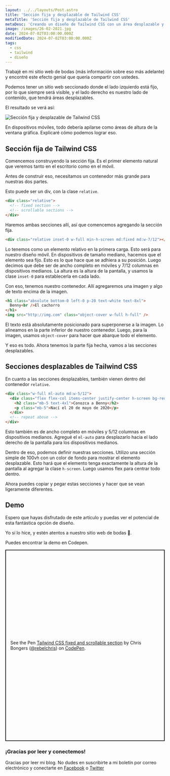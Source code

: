 ```yaml
---
layout: ../../layouts/Post.astro
title: 'Sección fija y desplazable de Tailwind CSS'
metaTitle: 'Sección fija y desplazable de Tailwind CSS'
metaDesc: 'Creando un diseño de Tailwind CSS con un área desplazable y fija.'
image: /images/26-02-2021.jpg
date: 2024-07-02T03:00:00.000Z
modifiedDate: 2024-07-02T03:00:00.000Z
tags:
  - css
  - tailwind
  - diseño
---
```


Trabajé en mi sitio web de bodas (más información sobre eso más adelante) y encontré este efecto genial que quería compartir con ustedes.

Podemos tener un sitio web seccionado donde el lado izquierdo está fijo, por lo que siempre será visible, y el lado derecho es nuestro lado de contenido, que tendrá áreas desplazables.

El resultado se verá así:

![Sección fija y desplazable de Tailwind CSS](https://cdn.hashnode.com/res/hashnode/image/upload/v1613929868846/nO_kmRPDI.gif)

En dispositivos móviles, todo debería apilarse como áreas de altura de la ventana gráfica. Explicaré cómo podemos lograr eso.

## Sección fija de Tailwind CSS

Comencemos construyendo la sección fija. Es el primer elemento natural que veremos tanto en el escritorio como en el móvil.

Antes de construir eso, necesitamos un contenedor más grande para nuestras dos partes.

Esto puede ser un div, con la clase `relative`.

```html
<div class="relative">
  <!-- fixed section -->
  <!-- scrollable sections -->
</div>
```

Haremos ambas secciones allí, así que comencemos agregando la sección fija.

```html
<div class="relative inset-0 w-full min-h-screen md:fixed md:w-7/12"></div>
```

Lo tenemos como un elemento relativo en la primera carga. Esto será para nuestro diseño móvil.
En dispositivos de tamaño mediano, hacemos que el elemento sea fijo. Esto es lo que hace que se adhiera a su posición.
Luego decimos que debe ser de ancho completo en móviles y 7/12 columnas en dispositivos medianos.
La altura es la altura de la pantalla, y usamos la clase `inset-0` para establecerla en cada lado.

Con eso, tenemos nuestro contenedor. Allí agregaremos una imagen y algo de texto encima de la imagen.

```html
<h1 class="absolute bottom-0 left-0 p-20 text-white text-8xl">
  Benny<br />El cachorro
</h1>
<img src="http://img.com" class="object-cover w-full h-full" />
```

El texto está absolutamente posicionado para superponerse a la imagen. Lo alineamos en la parte inferior de nuestro contenedor.
Luego, para la imagen, usamos `object-cover` para hacer que abarque todo el elemento.

Y eso es todo. Ahora tenemos la parte fija hecha, vamos a las secciones desplazables.

## Secciones desplazables de Tailwind CSS

En cuanto a las secciones desplazables, también vienen dentro del contenedor `relative`.

```html
<div class="w-full ml-auto md:w-5/12">
  <div class="flex flex-col items-center justify-center h-screen bg-red-200">
    <h2 class="mb-5 text-4xl">Conozca a Benny</h2>
    <p class="mb-5">Nací el 20 de mayo de 2020</p>
  </div>
  <!-- repeat above -->
</div>
```

Esto también es de ancho completo en móviles y 5/12 columnas en dispositivos medianos. Agregué el `ml-auto` para desplazarlo hacia el lado derecho de la pantalla para los dispositivos medianos.

Dentro de eso, podemos definir nuestras secciones.
Utilizo una sección simple de 100vh con un color de fondo para mostrar el elemento desplazable.
Esto hará que el elemento tenga exactamente la altura de la pantalla al agregar la clase `h-screen`.
Luego usamos flex para centrar todo dentro.

Ahora puedes copiar y pegar estas secciones y hacer que se vean ligeramente diferentes.

## Demo

Espero que hayas disfrutado de este artículo y puedas ver el potencial de esta fantástica opción de diseño.

Yo sí lo hice, y estén atentos a nuestro sitio web de bodas 🤩.

Puedes encontrar la demo en Codepen.

<p class="codepen" data-height="602" data-theme-id="dark" data-default-tab="result" data-user="rebelchris" data-slug-hash="wvorKJv" style="height: 602px; box-sizing: border-box; display: flex; align-items: center; justify-content: center; border: 2px solid; margin: 1em 0; padding: 1em;" data-pen-title="Tailwind CSS fixed and scrollable section">
  <span>See the Pen <a href="https://codepen.io/rebelchris/pen/wvorKJv">
  Tailwind CSS fixed and scrollable section</a> by Chris Bongers (<a href="https://codepen.io/rebelchris">@rebelchris</a>)
  on <a href="https://codepen.io">CodePen</a>.</span>
</p>
<script async defer src="https://cpwebassets.codepen.io/assets/embed/ei.js"></script>

### ¡Gracias por leer y conectemos!

Gracias por leer mi blog. No dudes en suscribirte a mi boletín por correo electrónico y conectarte en [Facebook](https://www.facebook.com/DailyDevTipsBlog) o [Twitter](https://twitter.com/DailyDevTips1)
